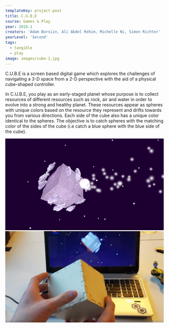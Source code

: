 ```yaml
---
templateKey: project-post
title: C.U.B.E
course: Games & Play
year: 2018.1
creators: 'Adam Borsiin, Ali Abdel Rehim, Michelle Ni, Simon Richter'
yearLevel: 'Second'
tags:
  - tangible
  - play
image: images/cube-1.jpg
---
```


C.U.B.E is a screen based digital game which explores the challenges of navigating a 3-D space from a 2-D perspective with the aid of a physical cube-shaped controller.

In C.U.B.E, you play as an early-staged planet whose purpose is to collect resources of different resources such as rock, air and water in order to evolve into a strong and healthy planet. These resources appear as spheres with unique colors based on the resource they represent and drifts towards you from various directions. Each side of the cube also has a unique color identical to the spheres. The objective is to catch spheres with the matching color of the sides of the cube (i.e catch a blue sphere with the blue side of the cube).

<MauVideo id="0_35e89rsj" />

<ImageSet>

![](images/cube-1.jpg)
![](images/cube-2.jpg)

</ImageSet>